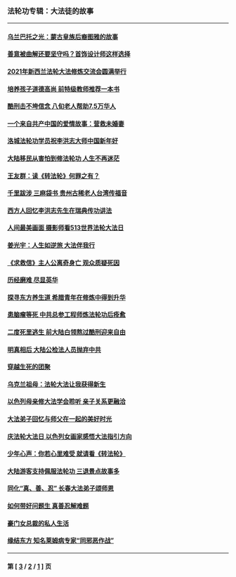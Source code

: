 ### 法轮功专辑：大法徒的故事
---
#### [乌兰巴托之光：蒙古皇族后裔图雅的故事](../../pages/nf1147481/n13155759.md?12180430) 
#### [善意被曲解还要坚守吗？首饰设计师这样选择](../../pages/nf1147481/n13077575.md?12180430) 
#### [2021年新西兰法轮大法修炼交流会圆满举行](../../pages/nf1147481/n13033149.md?12180430) 
#### [培养孩子道德高尚 前特级教师推荐一本书](../../pages/nf1147481/n12938640.md?12180430) 
#### [酷刑击不垮信念 八旬老人帮助7.5万华人](../../pages/nf1147481/n12880712.md?12180430) 
#### [一个来自共产中国的爱情故事：营救未婚妻](../../pages/nf1147481/n12778386.md?12180430) 
#### [洛城法轮功学员祝李洪志大师中国新年好](../../pages/nf1147481/n12724685.md?12180430) 
#### [大陆移民从害怕到修法轮功 人生不再迷茫](../../pages/nf1147481/n12414325.md?12180430) 
#### [王友群：读《转法轮》何罪之有？](../../pages/nf1147481/n12408647.md?12180430) 
#### [千里跋涉 三麻袋书 贵州古稀老人台湾传福音](../../pages/nf1147481/n12198750.md?12180430) 
#### [西方人回忆李洪志先生在瑞典传功讲法](../../pages/nf1147481/n12099607.md?12180430) 
#### [人间最美画面 摄影师看513世界法轮大法日](../../pages/nf1147481/n12094118.md?12180430) 
#### [姜光宇：人生如逆旅 大法伴我行](../../pages/nf1147481/n12088664.md?12180430) 
#### [《求救信》主人公离奇身亡 观众质疑死因](../../pages/nf1147481/n11845215.md?12180430) 
#### [历经磨难 尽显英华](../../pages/nf1147481/n11723297.md?12180430) 
#### [探寻东方养生道 希腊青年在修炼中得到升华](../../pages/nf1147481/n11494502.md?12180430) 
#### [患脑瘤等死 中共总参工程师炼法轮功后痊愈](../../pages/nf1147481/n11466682.md?12180430) 
#### [二度死里逃生 前大陆白领熬过酷刑迎来自由](../../pages/nf1147481/n11368594.md?12180430) 
#### [明真相后 大陆公检法人员抛弃中共](../../pages/nf1147481/n11358618.md?12180430) 
#### [穿越生死的团聚](../../pages/nf1147481/n11258922.md?12180430) 
#### [乌克兰祖母：法轮大法让我获得新生](../../pages/nf1147481/n11269457.md?12180430) 
#### [以色列母亲修大法学会聆听 亲子关系更融洽](../../pages/nf1147481/n11268195.md?12180430) 
#### [大法弟子回忆与师父在一起的美好时光](../../pages/nf1147481/n11267759.md?12180430) 
#### [庆法轮大法日 以色列女画家感悟大法指引方向](../../pages/nf1147481/n11267735.md?12180430) 
#### [少年心声：你若心里难受 就请看《转法轮》](../../pages/nf1147481/n11267496.md?12180430) 
#### [大陆游客支持佩服法轮功 三退景点故事多](../../pages/nf1147481/n11267378.md?12180430) 
#### [同化“真、善、忍” 长春大法弟子颂师恩](../../pages/nf1147481/n11266497.md?12180430) 
#### [如何带好问题生 真善忍解难题](../../pages/nf1147481/n11243655.md?12180430) 
#### [豪门女总裁的私人生活](../../pages/nf1147481/n10127794.md?12180430) 
#### [缘结东方 知名莱姆病专家“同邪恶作战”](../../pages/nf1147481/n10682468.md?12180430) 

---
#### 第 [ [3](./3.md?12180430) / [2](./2.md?12180430) / [1](./1.md?12180430) ] 页
